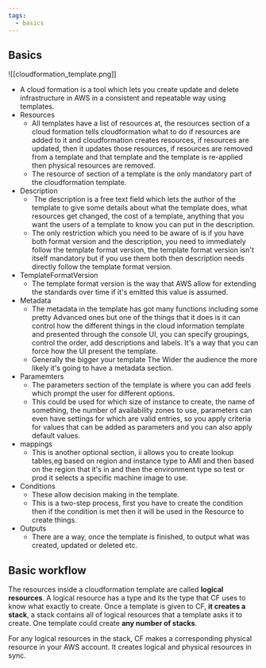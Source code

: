 ```yaml
---
tags:
  - basics
---
```


## Basics

![[cloudformation_template.png]]
- A cloud formation is a tool which lets you create update and delete infrastructure in AWS in a consistent and repeatable way using templates.
- Resources
	- All templates have a list of resources at,  the resources section of a cloud formation tells cloudformation what to do if resources are added to it and cloudformation creates resources, if resources are updated, then it updates those resources, if resources are removed from a template and that template and the template is re-applied then physical resources are removed.
	- The resource of section of a template is the only mandatory part of the cloudformation template.
- Description
	-  The description is a free text field which lets the author of the template to give some details about what the template does, what resources get changed, the cost of a template, anything that you want the users of a template to know you can put in the description.
	- The only restriction which you need to be aware of is if you have both format version and the description, you need to immediately follow the template format version, the template format version isn't itself mandatory but if you use them both then description needs directly follow the template format version.
- TemplateFormatVersion
	- The template format version is the way that AWS allow for extending the standards over time if it's emitted this value is assumed.
- Metadata
	- The metadata in the template has got many functions including some pretty Advanced ones but one of the things that it does is it can control how the different things in the cloud information template and presented through the console UI, you can specify groupings, control the order, add descriptions and labels. It's a way that you can force how the UI present the template. 
	- Generally the bigger your template The Wider the audience the more likely it's going to have a metadata section.
- Paramemters
	- The parameters section of the template is where you can add feels which prompt the user for different options.
	- This could be used for which size of instance to create, the name of something, the number of availability zones to use, parameters can even have settings for which are valid entries, so you apply criteria for values that can be added as parameters and you can also apply default values.
- mappings
	- This is another optional section, ii allows you to create lookup tables,eg based on region and instance type to AMI and then based on the region that it's in and then the environment type so test or prod it selects a specific machine image to use.
- Conditions
	-  These allow decision making in the template.
	- This is a two-step process, first you have to create the condition then if the condition is met then it will be used in the Resource to create things.
- Outputs
	-  There are a way, once the template is finished, to output what was created, updated or deleted etc.
## Basic workflow

The resources inside a cloudformation template are called **logical resources**.
A logical resource has a type and its the type that CF uses to know what exactly to create.
Once a template is given to CF, **it creates a stack**, a stack contains all of logical resources that a template asks it to create. One template could create **any number of stacks**.

For any logical resources in the stack, CF makes a corresponding physical resource in your AWS account. It creates logical and physical resources in sync.